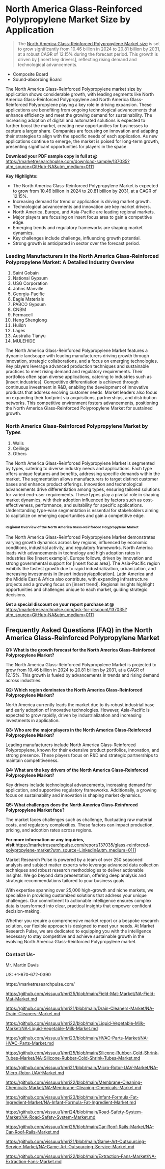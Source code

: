 <h1>North America Glass-Reinforced Polypropylene Market&nbsp;Size by Application</h1><blockquote><p>The <a href="https://marketresearchpulse.com/download-sample/137035?utm_source=GitHub-NA&amp;utm_medium=0111">North America Glass-Reinforced Polypropylene Market size</a> is set to grow significantly from 10.46 billion in 2024 to 20.81 billion by 2031, at a robust CAGR of 12.15% during the forecast period. This growth is driven by [insert key drivers], reflecting rising demand and technological advancements.</p></blockquote><ul><li>Composite Board<li> Sound-absorbing Board</li></ul><p>The North America Glass-Reinforced Polypropylene market size by application shows considerable growth, with leading segments like North America Glass-Reinforced Polypropylene and North America Glass-Reinforced Polypropylene playing a key role in driving expansion. These applications are benefiting from ongoing technological advancements that enhance efficiency and meet the growing demand for sustainability. The increasing adoption of digital and automated solutions is expected to further boost the market, creating new opportunities for businesses to capture a larger share. Companies are focusing on innovation and adapting their strategies to align with the specific needs of each application. As new applications continue to emerge, the market is poised for long-term growth, presenting significant opportunities for players in the space.</p><p><strong>Download your PDF sample copy in full at @ </strong><a href="https://marketresearchpulse.com/download-sample/137035?utm_source=GitHub-NA&amp;utm_medium=0111">https://marketresearchpulse.com/download-sample/137035?utm_source=GitHub-NA&amp;utm_medium=0111</a></p><p><strong>Key Highlights: </strong></p><ul><li>The North America Glass-Reinforced Polypropylene Market is expected to grow from 10.46 billion in 2024 to 20.81 billion by 2031, at a CAGR of 12.15%.</li><li>Increasing demand for trend or application is driving market growth.</li><li>Technological advancements and innovation are key market drivers.</li><li>North America, Europe, and Asia-Pacific are leading regional markets.</li><li>Major players are focusing on insert focus area to gain a competitive edge.</li><li>Emerging trends and regulatory frameworks are shaping market dynamics.</li><li>Key challenges include challenge, influencing growth potential.</li><li>Strong growth is anticipated in sector over the forecast period.</li></ul><h3>Leading Manufacturers in the North America Glass-Reinforced Polypropylene Market: A Detailed Industry Overview</h3><ol><li>Saint Gobain</li><li>National Gypsum</li><li>USG Corporation</li><li>Johns Manville</li><li>Georgia-Pacific</li><li>Eagle Materials</li><li>PABCO Gypsum</li><li>CNBM</li><li>Fermacell</li><li>Heng Shenglong</li><li>Huilon</li><li>Lages</li><li>Australia Tianyu</li><li>MULEHIDE</li></ol><div class="flex max-w-full flex-col flex-grow"><div class="min-h-8 text-message flex w-full flex-col items-end gap-2 whitespace-normal break-words [.text-message+&amp;]:mt-5" dir="auto" data-message-author-role="assistant" data-message-id="fd8432e4-4910-450d-b182-61b7bfb0a01f" data-message-model-slug="gpt-4o"><div class="flex w-full flex-col gap-1 empty:hidden first:pt-[3px]"><div class="markdown prose w-full break-words dark:prose-invert light"><p>The North America Glass-Reinforced Polypropylene Market features a dynamic landscape with leading manufacturers driving growth through innovation, strategic collaborations, and a focus on emerging technologies. Key players leverage advanced production techniques and sustainable practices to meet rising demand and regulatory requirements. Their portfolios often span diverse applications, catering to industries such as [insert industries]. Competitive differentiation is achieved through continuous investment in R&amp;D, enabling the development of innovative products that address evolving customer needs. Market leaders also focus on expanding their footprint via acquisitions, partnerships, and distribution networks. This competitive environment fosters advancements, positioning the North America Glass-Reinforced Polypropylene Market for sustained growth.</p></div></div></div></div><h3>North America Glass-Reinforced Polypropylene Market by Types</h3><ol><li>Walls<li> Ceilings<li> Others</li></ol><div class="flex max-w-full flex-col flex-grow"><div class="min-h-8 text-message flex w-full flex-col items-end gap-2 whitespace-normal break-words [.text-message+&amp;]:mt-5" dir="auto" data-message-author-role="assistant" data-message-id="084470be-0bb7-4664-bddf-5156b4f41249" data-message-model-slug="gpt-4o-mini"><div class="flex w-full flex-col gap-1 empty:hidden first:pt-[3px]"><div class="markdown prose w-full break-words dark:prose-invert light"><p>The North America Glass-Reinforced Polypropylene Market is segmented by types, catering to diverse industry needs and applications. Each type offers unique features and benefits, addressing specific demands within the market. The segmentation allows manufacturers to target distinct customer bases and enhance product offerings. Innovation and technological advancements drive differentiation among types, ensuring tailored solutions for varied end-user requirements. These types play a pivotal role in shaping market dynamics, with their adoption influenced by factors such as cost-effectiveness, performance, and suitability for specific applications. Understanding type-wise segmentation is essential for stakeholders aiming to capitalize on emerging opportunities and gain a competitive edge.</p></div></div></div></div><h3><span style="font-size: 11px;">Regional Overview of the North America Glass-Reinforced Polypropylene Market</span></h3><div class="flex max-w-full flex-col flex-grow"><div class="min-h-8 text-message flex w-full flex-col items-end gap-2 whitespace-normal break-words [.text-message+&amp;]:mt-5" dir="auto" data-message-author-role="assistant" data-message-id="e9038762-ce64-4e30-91c9-9bd413514231" data-message-model-slug="gpt-4o-mini"><div class="flex w-full flex-col gap-1 empty:hidden first:pt-[3px]"><div class="markdown prose w-full break-words dark:prose-invert light"><p>The North America Glass-Reinforced Polypropylene Market demonstrates varying growth dynamics across key regions, influenced by economic conditions, industrial activity, and regulatory frameworks. North America leads with advancements in technology and high adoption rates in industries like [insert example]. Europe follows, driven by innovation and strong governmental support for [insert focus area]. The Asia-Pacific region exhibits the fastest growth due to rapid industrialization, urbanization, and increasing investments in [insert industry/application]. Latin America and the Middle East &amp; Africa also contribute, with expanding infrastructure projects and a growing focus on [insert trend]. Regional insights highlight opportunities and challenges unique to each market, guiding strategic decisions.</p></div></div></div></div><p><strong>Get a special discount on your report purchase at @ </strong><a href="https://marketresearchpulse.com/ask-for-discount/137035?utm_source=GitHub-NA&amp;utm_medium=0111">https://marketresearchpulse.com/ask-for-discount/137035?utm_source=GitHub-NA&amp;utm_medium=0111</a></p><h2>Frequently Asked Questions (FAQ) in the North America Glass-Reinforced Polypropylene Market</h2><p><strong>Q1: What is the growth forecast for the North America Glass-Reinforced Polypropylene Market?</strong></p><p>The North America Glass-Reinforced Polypropylene Market is projected to grow from 10.46 billion in 2024 to 20.81 billion by 2031, at a CAGR of 12.15%. This growth is fueled by advancements in trends and rising demand across industries.</p><p><strong>Q2: Which region dominates the North America Glass-Reinforced Polypropylene Market?</strong></p><p>North America currently leads the market due to its robust industrial base and early adoption of innovative technologies. However, Asia-Pacific is expected to grow rapidly, driven by industrialization and increasing investments in application.</p><p><strong>Q3: Who are the major players in the North America Glass-Reinforced Polypropylene Market?</strong></p><p>Leading manufacturers include North America Glass-Reinforced Polypropylene, known for their extensive product portfolios, innovation, and strong presence. These players focus on R&amp;D and strategic partnerships to maintain competitiveness.</p><p><strong>Q4: What are the key drivers of the North America Glass-Reinforced Polypropylene Market?</strong></p><p>Key drivers include technological advancements, increasing demand for application, and supportive regulatory frameworks. Additionally, a growing focus on sustainability and innovation is shaping market dynamics.</p><p><strong>Q5: What challenges does the North America Glass-Reinforced Polypropylene Market face?</strong></p><p>The market faces challenges such as challenge, fluctuating raw material costs, and regulatory complexities. These factors can impact production, pricing, and adoption rates across regions.</p><p><strong>For more information or any inquiries, visit&nbsp;</strong><a href="https://marketresearchpulse.com/report/137035/glass-reinforced-polypropylene-market?utm_source=Linkedin&utm_medium=0111">https://marketresearchpulse.com/report/137035/glass-reinforced-polypropylene-market?utm_source=Linkedin&utm_medium=0111</a></p><p>Market Research Pulse is powered by a team of over 250 seasoned analysts and subject matter experts who leverage advanced data collection techniques and robust research methodologies to deliver actionable insights. We go beyond data presentation, offering deep analysis and strategic recommendations tailored to your business goals.</p><p>With expertise spanning over 25,000 high-growth and niche markets, we specialize in providing customized solutions that address your unique challenges. Our commitment to actionable intelligence ensures complex data is transformed into clear, practical insights that empower confident decision-making.</p><p>Whether you require a comprehensive market report or a bespoke research solution, our flexible approach is designed to meet your needs. At Market Research Pulse, we are dedicated to equipping you with the intelligence necessary to stay competitive and achieve sustainable growth in the evolving North America Glass-Reinforced Polypropylene market.</p><h3><strong>Contact Us-</strong></h3><p>Mr. Martin Davis</p><p>US: +1-970-672-0390</p><p>https://marketresearchpulse.com/</p><p><a href="https://github.com/vissuuu1/mri25/blob/main/Field-Mat-Market/NA-Field-Mat-Market.md">https://github.com/vissuuu1/mri25/blob/main/Field-Mat-Market/NA-Field-Mat-Market.md</a></p><p><a href="https://github.com/vissuuu1/mri21/blob/main/Drain-Cleaners-Market/NA-Drain-Cleaners-Market.md">https://github.com/vissuuu1/mri21/blob/main/Drain-Cleaners-Market/NA-Drain-Cleaners-Market.md</a></p><p><a href="https://github.com/vissuuu1/mri22/blob/main/Liquid-Vegetable-Milk-Market/NA-Liquid-Vegetable-Milk-Market.md">https://github.com/vissuuu1/mri22/blob/main/Liquid-Vegetable-Milk-Market/NA-Liquid-Vegetable-Milk-Market.md</a></p><p><a href="https://github.com/vissuuu1/mri23/blob/main/HVAC-Parts-Market/NA-HVAC-Parts-Market.md">https://github.com/vissuuu1/mri23/blob/main/HVAC-Parts-Market/NA-HVAC-Parts-Market.md</a></p><p><a href="https://github.com/vissuuu1/mri25/blob/main/Silicone-Rubber-Cold-Shrink-Tubes-Market/NA-Silicone-Rubber-Cold-Shrink-Tubes-Market.md">https://github.com/vissuuu1/mri25/blob/main/Silicone-Rubber-Cold-Shrink-Tubes-Market/NA-Silicone-Rubber-Cold-Shrink-Tubes-Market.md</a></p><p><a href="https://github.com/vissuuu1/mri21/blob/main/Micro-Rotor-UAV-Market/NA-Micro-Rotor-UAV-Market.md">https://github.com/vissuuu1/mri21/blob/main/Micro-Rotor-UAV-Market/NA-Micro-Rotor-UAV-Market.md</a></p><p><a href="https://github.com/vissuuu1/mri22/blob/main/Membrane-Cleaning-Chemicals-Market/NA-Membrane-Cleaning-Chemicals-Market.md">https://github.com/vissuuu1/mri22/blob/main/Membrane-Cleaning-Chemicals-Market/NA-Membrane-Cleaning-Chemicals-Market.md</a></p><p><a href="https://github.com/vissuuu1/mri23/blob/main/Infant-Formula-Fat-Ingredient-Market/NA-Infant-Formula-Fat-Ingredient-Market.md">https://github.com/vissuuu1/mri23/blob/main/Infant-Formula-Fat-Ingredient-Market/NA-Infant-Formula-Fat-Ingredient-Market.md</a></p><p><a href="https://github.com/vissuuu1/mri24/blob/main/Road-Safety-System-Market/NA-Road-Safety-System-Market.md">https://github.com/vissuuu1/mri24/blob/main/Road-Safety-System-Market/NA-Road-Safety-System-Market.md</a></p><p><a href="https://github.com/vissuuu1/mri25/blob/main/Car-Roof-Rails-Market/NA-Car-Roof-Rails-Market.md">https://github.com/vissuuu1/mri25/blob/main/Car-Roof-Rails-Market/NA-Car-Roof-Rails-Market.md</a></p><p><a href="https://github.com/vissuuu1/mri21/blob/main/Game-Art-Outsourcing-Service-Market/NA-Game-Art-Outsourcing-Service-Market.md">https://github.com/vissuuu1/mri21/blob/main/Game-Art-Outsourcing-Service-Market/NA-Game-Art-Outsourcing-Service-Market.md</a></p><p><a href="https://github.com/vissuuu1/mri22/blob/main/Extraction-Fans-Market/NA-Extraction-Fans-Market.md">https://github.com/vissuuu1/mri22/blob/main/Extraction-Fans-Market/NA-Extraction-Fans-Market.md</a></p>
